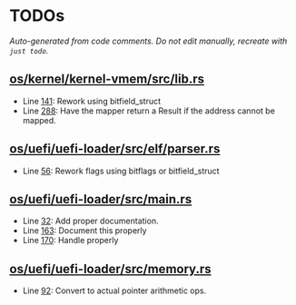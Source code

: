 # TODOs

_Auto-generated from code comments. Do not edit manually, recreate with `just todo`._

## [os/kernel/kernel-vmem/src/lib.rs](./os/kernel/kernel-vmem/src/lib.rs)

- Line [141](./os/kernel/kernel-vmem/src/lib.rs#L141): Rework using bitfield_struct
- Line [288](./os/kernel/kernel-vmem/src/lib.rs#L288): Have the mapper return a Result if the address cannot be mapped.

## [os/uefi/uefi-loader/src/elf/parser.rs](./os/uefi/uefi-loader/src/elf/parser.rs)

- Line [56](./os/uefi/uefi-loader/src/elf/parser.rs#L56): Rework flags using bitflags or bitfield_struct

## [os/uefi/uefi-loader/src/main.rs](./os/uefi/uefi-loader/src/main.rs)

- Line [32](./os/uefi/uefi-loader/src/main.rs#L32): Add proper documentation.
- Line [163](./os/uefi/uefi-loader/src/main.rs#L163): Document this properly
- Line [170](./os/uefi/uefi-loader/src/main.rs#L170): Handle properly

## [os/uefi/uefi-loader/src/memory.rs](./os/uefi/uefi-loader/src/memory.rs)

- Line [92](./os/uefi/uefi-loader/src/memory.rs#L92): Convert to actual pointer arithmetic ops.
